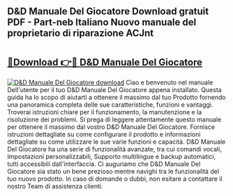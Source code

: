 ## D&D Manuale Del Giocatore Download gratuit PDF - Part-neb Italiano Nuovo manuale del proprietario di riparazione ACJnt

# <h2><a href="http://df9rzt.blite.top/?on=D%26D+Manuale+Del+Giocatore">🔗Download 👉🔴 D&D Manuale Del Giocatore</a></h2>

[![D&D Manuale Del Giocatore download](https://i.imgur.com/lujVjoI.png)](http://df9rzt.blite.top/?on=D%26D+Manuale+Del+Giocatore)
Ciao e benvenuto nel manuale Dell'utente per il tuo D&D Manuale Del Giocatore appena installato. Questa guida ha lo scopo di aiutarti a ottenere il massimo dal tuo Prodotto fornendo una panoramica completa delle sue caratteristiche, funzioni e vantaggi. Troverai istruzioni chiare per il funzionamento, la manutenzione e la risoluzione dei problemi. Si prega di leggere attentamente questo manuale per ottenere il massimo dal vostro D&D Manuale Del Giocatore. Fornisce istruzioni dettagliate su come configurare il prodotto e informazioni dettagliate su come utilizzare le sue varie funzioni e capacità. D&D Manuale Del Giocatore ha una serie di funzionalità avanzate, tra cui comandi vocali, Impostazioni personalizzabili, Supporto multilingue e backup automatici, tutti accessibili dall'interfaccia. Ci auguriamo che D&D Manuale Del Giocatore sia stato un bene prezioso mentre navighi tra le funzionalità del tuo nuovo prodotto. In caso di domande o dubbi, non esitare a contattare il nostro Team di assistenza clienti.
